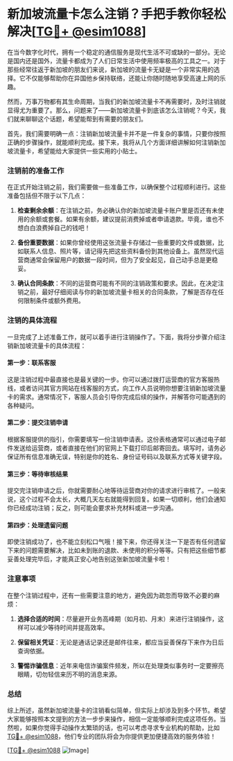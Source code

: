 # 新加坡流量卡怎么注销？手把手教你轻松解决[[TG💪+ @esim1088](https://t.me/s/esim1088)]

在当今数字化时代，拥有一个稳定的通信服务是现代生活不可或缺的一部分。无论是国内还是国外，流量卡都成为了人们日常生活中使用频率极高的工具之一。对于那些经常往返于新加坡的朋友们来说，新加坡的流量卡无疑是一个非常实用的选择。它不仅能够帮助你在异国他乡保持联络，还能让你随时随地享受高速上网的乐趣。

然而，万事万物都有其生命周期，当我们的新加坡流量卡不再需要时，及时注销就显得尤为重要了。那么，问题来了——新加坡流量卡到底该怎么注销呢？今天，我们就来聊聊这个话题，希望能帮到有需要的朋友们。

首先，我们需要明确一点：注销新加坡流量卡并不是一件复杂的事情，只要你按照正确的步骤操作，就能顺利完成。接下来，我将从几个方面详细讲解如何注销新加坡流量卡，希望能给大家提供一些实用的小贴士。

### 注销前的准备工作

在正式开始注销之前，我们需要做一些准备工作，以确保整个过程顺利进行。这些准备包括但不限于以下几点：

1. **检查剩余余额**：在注销之前，务必确认你的新加坡流量卡账户里是否还有未使用的余额或套餐。如果有余额，建议提前消费掉或者申请退款。毕竟，谁也不想白白浪费掉自己的钱吧！

2. **备份重要数据**：如果你曾经使用这张流量卡存储过一些重要的文件或数据，比如联系人信息、照片等，请记得先把这些资料备份到其他设备上。虽然现代运营商通常会保留用户的数据一段时间，但为了安全起见，自己动手总是更稳妥。

3. **确认合同条款**：不同的运营商可能有不同的注销政策和要求。因此，在决定注销之前，最好仔细阅读与你的新加坡流量卡相关的合同条款，了解是否存在任何限制条件或额外费用。

### 注销的具体流程

一旦完成了上述准备工作，就可以着手进行注销操作了。下面，我将分步骤介绍注销新加坡流量卡的具体流程：

#### 第一步：联系客服

这是注销过程中最直接也是最关键的一步。你可以通过拨打运营商的官方客服热线，或者访问其官方网站在线客服的方式，向工作人员说明你想要注销新加坡流量卡的需求。通常情况下，客服人员会引导你完成后续的操作，并解答你可能遇到的各种疑问。

#### 第二步：提交注销申请

根据客服提供的指引，你需要填写一份注销申请表。这份表格通常可以通过电子邮件发送给运营商，或者直接在他们的官网上下载打印后邮寄回去。填写时，请务必保证所有信息准确无误，特别是你的姓名、身份证号码以及联系方式等关键字段。

#### 第三步：等待审核结果

提交完注销申请之后，你就需要耐心地等待运营商对你的请求进行审核了。一般来说，这个过程不会太长，大概几天左右就能得到回复。如果一切顺利，他们会通知你已经成功注销；反之，则可能会要求补充材料或进一步沟通。

#### 第四步：处理遗留问题

即使注销成功了，也不能立刻松口气哦！接下来，你还得关注一下是否有任何遗留下来的问题需要解决，比如未到账的退款、未使用的积分等等。只有把这些细节都妥善处理完毕后，才能真正安心地告别这张新加坡流量卡啦！

### 注意事项

在整个注销过程中，还有一些需要注意的地方，避免因为疏忽而导致不必要的麻烦：

1. **选择合适的时间**：尽量避开业务高峰期（如月初、月末）来进行注销操作，这样可以减少等待时间并提高效率。
   
2. **保留相关凭证**：无论是通话记录还是邮件往来，都应当妥善保存下来作为日后查询依据。
   
3. **警惕诈骗信息**：近年来电信诈骗案件频发，所以在处理类似事务时一定要擦亮眼睛，切勿轻信来历不明的消息来源。

### 总结

综上所述，虽然新加坡流量卡的注销看似简单，但实际上却涉及到多个环节。希望大家能够按照本文提到的方法一步步来操作，相信一定能够顺利完成这项任务。当然啦，如果你觉得手动操作太繁琐的话，也可以考虑寻求专业机构的帮助，比如[TG💪+ @esim1088](https://t.me/s/esim1088)，他们专业的团队将会为你提供更加便捷高效的服务体验！

[[TG💪+ @esim1088](https://t.me/s/esim1088) ![Image](https://i.postimg.cc/4NQfJmqS/Snipaste-2025-05-13-00-14-12.png)]